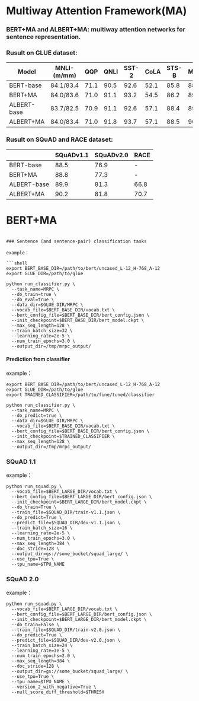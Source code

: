 # Multiway Attention Framework(MA)


### BERT+MA and ALBERT+MA: multiway attention networks for sentence representation.


### Rusult on GLUE dataset:
|Model|MNLI-(m/mm)|QQP|QNLI|SST-2 |CoLA|STS-B |MRPC|RTE|Average|
|-|-|-|-|-|-|-|-|-|-|
|BERT-base|84.1/83.4|71.1|90.5|92.6|52.1|85.8|88.9|66.4|79.4|
|BERT+MA|84.0/83.6|71.0|91.1|93.2|54.5|86.2|89.9|69.5|80.3|
|ALBERT-base|83.7/82.5|70.9|91.1|92.6|57.1|88.4|89.5|70.6|80.7|
|ALBERT+MA|84.0/83.4|71.0|91.8|93.7|57.1|88.5|90.2|71.3|81.2|


### Rusult on SQuAD and RACE dataset:
||SQuADv1.1|SQuADv2.0|RACE|
|-|-|-|-|
|BERT-base|88.5|76.9|-|
|BERT+MA|88.8|77.3|-|
|ALBERT-base|89.9|81.3|66.8|
|ALBERT+MA|90.2|81.8|70.7|


# BERT+MA

```

### Sentence (and sentence-pair) classification tasks

example：

```shell
export BERT_BASE_DIR=/path/to/bert/uncased_L-12_H-768_A-12
export GLUE_DIR=/path/to/glue

python run_classifier.py \
  --task_name=MRPC \
  --do_train=true \
  --do_eval=true \
  --data_dir=$GLUE_DIR/MRPC \
  --vocab_file=$BERT_BASE_DIR/vocab.txt \
  --bert_config_file=$BERT_BASE_DIR/bert_config.json \
  --init_checkpoint=$BERT_BASE_DIR/bert_model.ckpt \
  --max_seq_length=128 \
  --train_batch_size=32 \
  --learning_rate=2e-5 \
  --num_train_epochs=3.0 \
  --output_dir=/tmp/mrpc_output/
```


#### Prediction from classifier

example：

```shell
export BERT_BASE_DIR=/path/to/bert/uncased_L-12_H-768_A-12
export GLUE_DIR=/path/to/glue
export TRAINED_CLASSIFIER=/path/to/fine/tuned/classifier

python run_classifier.py \
  --task_name=MRPC \
  --do_predict=true \
  --data_dir=$GLUE_DIR/MRPC \
  --vocab_file=$BERT_BASE_DIR/vocab.txt \
  --bert_config_file=$BERT_BASE_DIR/bert_config.json \
  --init_checkpoint=$TRAINED_CLASSIFIER \
  --max_seq_length=128 \
  --output_dir=/tmp/mrpc_output/
```

### SQuAD 1.1

example：

```shell
python run_squad.py \
  --vocab_file=$BERT_LARGE_DIR/vocab.txt \
  --bert_config_file=$BERT_LARGE_DIR/bert_config.json \
  --init_checkpoint=$BERT_LARGE_DIR/bert_model.ckpt \
  --do_train=True \
  --train_file=$SQUAD_DIR/train-v1.1.json \
  --do_predict=True \
  --predict_file=$SQUAD_DIR/dev-v1.1.json \
  --train_batch_size=16 \
  --learning_rate=2e-5 \
  --num_train_epochs=3.0 \
  --max_seq_length=384 \
  --doc_stride=128 \
  --output_dir=gs://some_bucket/squad_large/ \
  --use_tpu=True \
  --tpu_name=$TPU_NAME
```


### SQuAD 2.0

example：

```shell
python run_squad.py \
  --vocab_file=$BERT_LARGE_DIR/vocab.txt \
  --bert_config_file=$BERT_LARGE_DIR/bert_config.json \
  --init_checkpoint=$BERT_LARGE_DIR/bert_model.ckpt \
  --do_train=False \
  --train_file=$SQUAD_DIR/train-v2.0.json \
  --do_predict=True \
  --predict_file=$SQUAD_DIR/dev-v2.0.json \
  --train_batch_size=24 \
  --learning_rate=3e-5 \
  --num_train_epochs=2.0 \
  --max_seq_length=384 \
  --doc_stride=128 \
  --output_dir=gs://some_bucket/squad_large/ \
  --use_tpu=True \
  --tpu_name=$TPU_NAME \
  --version_2_with_negative=True \
  --null_score_diff_threshold=$THRESH
```

